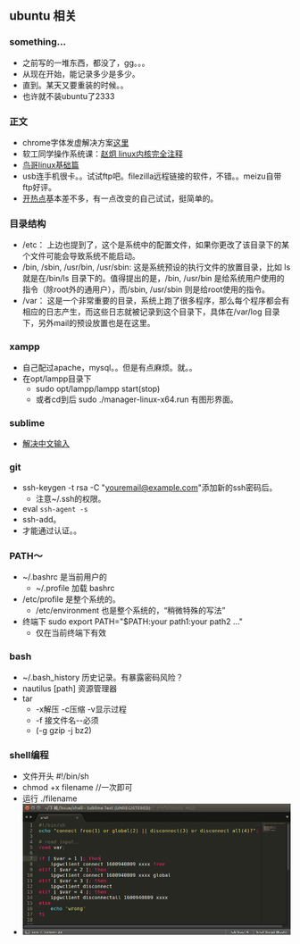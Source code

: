 ## ubuntu 相关

### something...
- 之前写的一堆东西，都没了，gg。。。
- 从现在开始，能记录多少是多少。
- 直到。某天又要重装的时候。。
- 也许就不装ubuntu了2333

### 正文
- chrome字体发虚解决方案[这里](http://www.findspace.name/res/1388)
- 软工同学操作系统课：[赵炯 linux内核完全注释](http://download.csdn.net/detail/skyline_loafer/8215693)
- [鸟哥linux基础篇](http://linux.vbird.org/linux_basic/)
- usb连手机很卡。。试试ftp吧。filezilla远程链接的软件，不错。。meizu自带ftp好评。
- [开热点](http://jingyan.baidu.com/article/363872ecd8f35d6e4ba16f97.html)基本差不多，有一点改变的自己试试，挺简单的。

### 目录结构
- /etc： 上边也提到了，这个是系统中的配置文件，如果你更改了该目录下的某个文件可能会导致系统不能启动。
- /bin, /sbin, /usr/bin, /usr/sbin: 这是系统预设的执行文件的放置目录，比如 ls 就是在/bin/ls 目录下的。值得提出的是，/bin, /usr/bin 是给系统用户使用的指令（除root外的通用户），而/sbin, /usr/sbin 则是给root使用的指令。
- /var： 这是一个非常重要的目录，系统上跑了很多程序，那么每个程序都会有相应的日志产生，而这些日志就被记录到这个目录下，具体在/var/log 目录下，另外mail的预设放置也是在这里。

### xampp
- 自己配过apache，mysql。。但是有点麻烦。就。。
- 在opt/lampp目录下
  - sudo opt/lampp/lampp start(stop)
  - 或者cd到后  sudo ./manager-linux-x64.run 有图形界面。

### sublime
- [解决中文输入](http://www.jianshu.com/p/bf05fb3a4709)

### git
-  ssh-keygen -t rsa -C "youremail@example.com"添加新的ssh密码后。
	-  注意~/.ssh的权限。
-  eval `ssh-agent -s`
-  ssh-add。
-  才能通过认证。。

### PATH～
- ~/.bashrc 是当前用户的
	- ~/.profile 加载 bashrc
- /etc/profile 是整个系统的。
	- /etc/environment 也是整个系统的，“稍微特殊的写法”
- 终端下 sudo export PATH="$PATH:your path1:your path2 …"
	- 仅在当前终端下有效

### bash
- ~/.bash_history 历史记录。有暴露密码风险？
- nautilus [path] 资源管理器
- tar
	- 	-x解压 -c压缩 -v显示过程
	- 	-f 接文件名--必须
	- 	(-g gzip -j bz2)


### shell编程
- 文件开头 #!/bin/sh
- chmod +x filename //一次即可
- 运行 ./filename
- ![shelll](./resource/img/shell-demo.png)